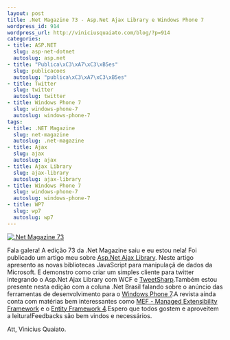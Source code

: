 ```yaml
--- 
layout: post
title: .Net Magazine 73 - Asp.Net Ajax Library e Windows Phone 7
wordpress_id: 914
wordpress_url: http://viniciusquaiato.com/blog/?p=914
categories: 
- title: ASP.NET
  slug: asp-net-dotnet
  autoslug: asp.net
- title: "Publica\xC3\xA7\xC3\xB5es"
  slug: publicacoes
  autoslug: "publica\xC3\xA7\xC3\xB5es"
- title: Twitter
  slug: twitter
  autoslug: twitter
- title: Windows Phone 7
  slug: windows-phone-7
  autoslug: windows-phone-7
tags: 
- title: .NET Magazine
  slug: net-magazine
  autoslug: .net-magazine
- title: Ajax
  slug: ajax
  autoslug: ajax
- title: Ajax Library
  slug: ajax-library
  autoslug: ajax-library
- title: Windows Phone 7
  slug: windows-phone-7
  autoslug: windows-phone-7
- title: WP7
  slug: wp7
  autoslug: wp7
---
```



[![.Net Magazine 73](http://viniciusquaiato.com/images_posts/NET73-255x300.png ".Net Magazine 73")](http://viniciusquaiato.com/images_posts/NET73.png)

Fala galera! A edição 73 da .Net Magazine saiu e eu estou nela! Foi publicado um artigo meu sobre [Asp.Net Ajax Library](http://viniciusquaiato.com/blog/asp-net-ajax-library-nova-biblioteca-do-asp-net-4-0/). Neste artigo apresento as novas bibliotecas JavaScript para manipulaçã de dados da Microsoft. E demonstro como criar um simples cliente para twitter integrando o Asp.Net Ajax Library com WCF e [TweetSharp](http://viniciusquaiato.com/blog/category/twitter/).Também estou presente nesta edição com a coluna .Net Brasil falando sobre o anúncio das ferramentas de desenvolvimento para o [Windows Phone 7](http://viniciusquaiato.com/blog/category/windows-phone-7/).A revista ainda conta com matérias bem interessantes como [MEF - Managed Extensibility Framework](http://viniciusquaiato.com/blog/mef-managed-extensibility-framework-no-net-4/) e o [Entity Framework 4](http://viniciusquaiato.com/blog/category/entity-framework/).Espero que todos gostem e aproveitem a leitura!Feedbacks são bem vindos e necessários.

Att,
Vinicius Quaiato.
